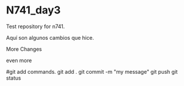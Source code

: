 # N741_day3
Test repository for n741.

Aquí son algunos cambios que hice. 

More Changes

even more

#git add commands. 
git add . 
git commit -m "my message"
git push
git status 